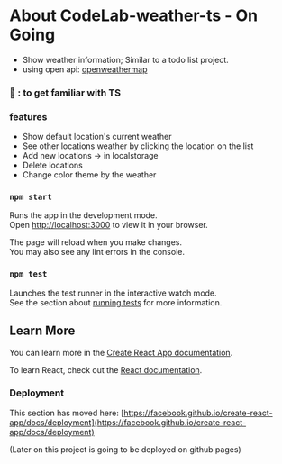 # About CodeLab-weather-ts - On Going
- Show weather information; Similar to a todo list project.
- using open api: [openweathermap](https://openweathermap.org/api)
### 🥅 : to get familiar with TS



### features
- Show default location's current weather
- See other locations weather by clicking the location on the list
- Add new locations -> in localstorage
- Delete locations
- Change color theme by the weather



### `npm start`

Runs the app in the development mode.\
Open [http://localhost:3000](http://localhost:3000) to view it in your browser.

The page will reload when you make changes.\
You may also see any lint errors in the console.

### `npm test`

Launches the test runner in the interactive watch mode.\
See the section about [running tests](https://facebook.github.io/create-react-app/docs/running-tests) for more information.


## Learn More

You can learn more in the [Create React App documentation](https://facebook.github.io/create-react-app/docs/getting-started).

To learn React, check out the [React documentation](https://reactjs.org/).



### Deployment

This section has moved here: [https://facebook.github.io/create-react-app/docs/deployment](https://facebook.github.io/create-react-app/docs/deployment)

(Later on this project is going to be deployed on github pages)

